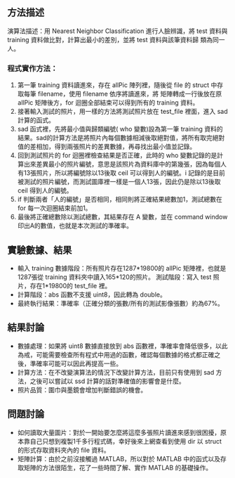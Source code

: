 ## 方法描述
演算法描述：用 Nearest Neighbor Classification 進行人臉辨識，將 test 資料與 training 資料做比對，計算出最小的差別，並將 test 資料與該筆資料歸
類為同一人。 
### 程式實作方法：
1. 第一筆 training 資料讀進來，存在 allPic 陣列裡，隨後從 file 的 struct 中存取每筆 filename，使用 filename 依序將讀進來，將 矩陣轉成一行後放在原 allPic 矩陣後方，for 迴圈全部結束可以得到所有的 training 資料。
2. 接著輸入測試的照片，用一樣的方法將測試照片放在 test_file 裡面，進入 sad 計算的函式。
3. sad 函式裡，先將最小值與歸類編號( who 變數)設為第一筆 training 資料的結果。sad的計算方法是將照片內每個數據相減後取絕對值，將所有取完絕對值的差相加，得到兩張照片的差異數據，再尋找出最小值並記錄。
4. 回到測試照片的 for 迴圈裡檢查結果是否正確，此時的 who 變數記錄的是計算出來差異最小的照片編號，意思是該照片為資料庫中的第幾張，因為每個人有13張照片，所以將編號除以13後取 ceil 可以得到人的編號。i 記錄的是目前被測試的照片編號，而測試圖庫裡一樣是一個人13張，因此仍是除以13後取 ceil 得到人的編號。 
6. if 判斷兩者「人的編號」是否相同，相同則將正確結果總數加1，測試總數在 for 每一次迴圈結束前加1。
7. 最後將正確總數除以測試總數，其結果存在 A 變數，並在 command window 印出A的數值，也就是本次測試的準確率。
   
## 實驗數據、結果
* 輸入 training 數據階段：所有照片存在1287\*19800的 allPic 矩陣裡，也就是1287張從 training 資料夾中讀入165\*120的照片。
測試階段：寫入 test 照片，存在1\*19800的 test_file 裡。
* 計算階段：abs 函數不支援 uint8，因此轉為 double。
* 最終執行結果：準確率（正確分類的張數/所有的測試影像張數）約為67%。

## 結果討論
* 數據處理：如果將 uint8 數據直接放到 abs 函數裡，準確率會降低很多，以此為戒，可能需要檢查所有程式中用過的函數，確認每個數據的格式都正確之後，準確率可能可以因此再提高一些。 
* 計算方法：在不改變演算法的情況下改變計算方法，目前只有使用到 sad 方法，之後可以嘗試以 ssd 計算的話對準確值的影響會是什麼。 
* 照片品質：圍巾與墨鏡會增加判斷錯誤的機會。

## 問題討論
* 如何讀取大量圖片：對於一開始要怎麼將這麼多張照片讀進來感到很困擾，原本靠自己只想到複製1千多行程式碼，幸好後來上網查看到使用 dir 以 struct 的形式存取資料夾內的 file 資料。 
* 矩陣計算：由於之前沒接觸過 MATLAB，所以對於 MATLAB 中的函式以及存取矩陣的方法很陌生，花了一些時間了解、實作 MATLAB 的基礎操作。
